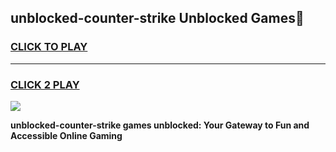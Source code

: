 
## unblocked-counter-strike Unblocked Games👋
<h3>
<a href="https://news.freeplayer.one?title=unblocked-counter-strike&ref=16F">CLICK TO PLAY</a></h3>
<hr>

<h3>
<a href="https://news.freeplayer.one?title=unblocked-counter-strike&ref=16F">CLICK 2 PLAY</a>
  
</h3>

<a href="https://news.freeplayer.one?title=unblocked-counter-strike&ref=16F/"><img src="https://clearcache.store/games.png"></a>


**unblocked-counter-strike games unblocked: Your Gateway to Fun and Accessible Online Gaming**
